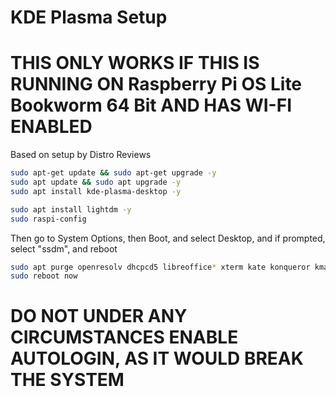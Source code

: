 # KDE Plasma Setup
# THIS ONLY WORKS IF THIS IS RUNNING ON Raspberry Pi OS Lite Bookworm 64 Bit AND HAS WI-FI ENABLED

Based on setup by Distro Reviews

```bash
sudo apt-get update && sudo apt-get upgrade -y
sudo apt update && sudo apt upgrade -y
sudo apt install kde-plasma-desktop -y
```

```bash
sudo apt install lightdm -y
sudo raspi-config
```

Then go to System Options, then Boot, and select Desktop, and if prompted, select "ssdm", and reboot

```bash
sudo apt purge openresolv dhcpcd5 libreoffice* xterm kate konqueror kmail korganizer kontact akregator kaddressbook -y
sudo reboot now
```
# DO NOT UNDER ANY CIRCUMSTANCES ENABLE AUTOLOGIN, AS IT WOULD BREAK THE SYSTEM
